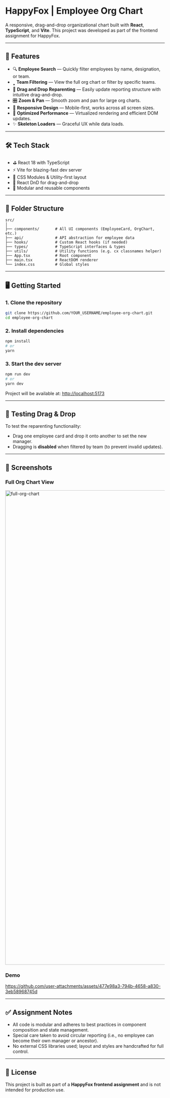 # HappyFox | Employee Org Chart

A responsive, drag-and-drop organizational chart built with **React**, **TypeScript**, and **Vite**. This project was developed as part of the frontend assignment for HappyFox.

---

## 🚀 Features

* 🔍 **Employee Search** — Quickly filter employees by name, designation, or team.
* 🢑 **Team Filtering** — View the full org chart or filter by specific teams.
* 🧲 **Drag and Drop Reparenting** — Easily update reporting structure with intuitive drag-and-drop.
* 🎛 **Zoom & Pan** — Smooth zoom and pan for large org charts.
* 📱 **Responsive Design** — Mobile-first, works across all screen sizes.
* 🧠 **Optimized Performance** — Virtualized rendering and efficient DOM updates.
* ✨ **Skeleton Loaders** — Graceful UX while data loads.

---

## 🛠️ Tech Stack

* ⛳️ React 18 with TypeScript
* ⚡ Vite for blazing-fast dev server
* 🎨 CSS Modules & Utility-first layout
* 🧱 React DnD for drag-and-drop
* 🧪 Modular and reusable components

---

## 📂 Folder Structure

```
src/
│
├── components/       # All UI components (EmployeeCard, OrgChart, etc.)
├── api/              # API abstraction for employee data
├── hooks/            # Custom React hooks (if needed)
├── types/            # TypeScript interfaces & types
├── utils/            # Utility functions (e.g. cx classnames helper)
├── App.tsx           # Root component
├── main.tsx          # ReactDOM renderer
└── index.css         # Global styles
```

---

## 🖥️ Getting Started

### 1. Clone the repository

```bash
git clone https://github.com/YOUR_USERNAME/employee-org-chart.git
cd employee-org-chart
```

### 2. Install dependencies

```bash
npm install
# or
yarn
```

### 3. Start the dev server

```bash
npm run dev
# or
yarn dev
```

Project will be available at: [http://localhost:5173](http://localhost:5173)

---

## 🧪 Testing Drag & Drop

To test the reparenting functionality:

* Drag one employee card and drop it onto another to set the new manager.
* Dragging is **disabled** when filtered by team (to prevent invalid updates).

---

## 📸 Screenshots

### Full Org Chart View
<img width="1496" alt="full-org-chart" src="https://github.com/user-attachments/assets/798a8190-bd75-4fff-ac3e-544c31cf5627" />

### Demo
https://github.com/user-attachments/assets/477e98a3-794b-4658-a830-3eb58968745d

---

## ✅ Assignment Notes

* All code is modular and adheres to best practices in component composition and state management.
* Special care taken to avoid circular reporting (i.e., no employee can become their own manager or ancestor).
* No external CSS libraries used; layout and styles are handcrafted for full control.

---

## 📄 License

This project is built as part of a **HappyFox frontend assignment** and is not intended for production use.
